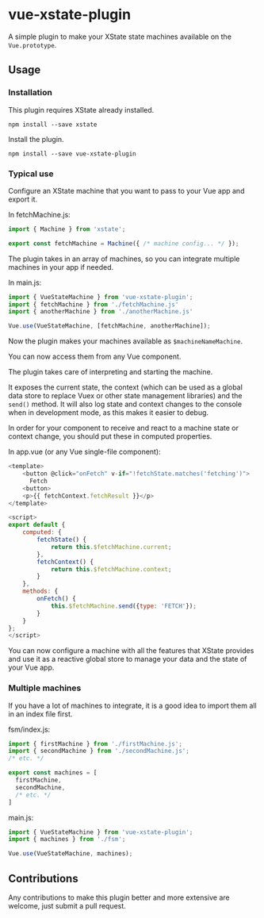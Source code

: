 # vue-xstate-plugin
A simple plugin to make your XState state machines available on the `Vue.prototype`.

## Usage

### Installation

This plugin requires XState already installed.
```
npm install --save xstate
```
Install the plugin.
```
npm install --save vue-xstate-plugin
```
### Typical use
Configure an XState machine that you want to pass to your Vue app and export it.

In fetchMachine.js:
```javascript
import { Machine } from 'xstate';

export const fetchMachine = Machine({ /* machine config... */ });
```

The plugin takes in an array of machines, so you can integrate multiple machines in your app if needed.

In main.js:
```javascript
import { VueStateMachine } from 'vue-xstate-plugin';
import { fetchMachine } from './fetchMachine.js'
import { anotherMachine } from './anotherMachine.js'

Vue.use(VueStateMachine, [fetchMachine, anotherMachine]);
```
Now the plugin makes your machines available as `$machineNameMachine`.

You can now access them from any Vue component. 

The plugin takes care of interpreting and starting the machine. 

It exposes the current state, the context (which can be used as a global data store to replace Vuex or other state management libraries) and the `send()` method. It will also log state and context changes to the console when in development mode, as this makes it easier to debug. 

In order for your component to receive and react to a machine state or context change, you should put these in computed properties.

In app.vue (or any Vue single-file component):
```javascript
<template>
    <button @click="onFetch" v-if="!fetchState.matches('fetching')">
      Fetch
    <button>
    <p>{{ fetchContext.fetchResult }}</p>
</template>

<script>
export default {
    computed: {
        fetchState() {
            return this.$fetchMachine.current;
        },
        fetchContext() {
            return this.$fetchMachine.context;
        }
    },
    methods: {
        onFetch() {
            this.$fetchMachine.send({type: 'FETCH'});
        }
    }
};
</script>
```

You can now configure a machine with all the features that XState provides and use it as a reactive global store to manage your data and the state of your Vue app.

### Multiple machines

If you have a lot of machines to integrate, it is a good idea to import them all in an index file first.

fsm/index.js:
```javascript
import { firstMachine } from './firstMachine.js';
import { secondMachine } from './secondMachine.js';
/* etc. */

export const machines = [
  firstMachine,
  secondMachine,
  /* etc. */
]
```

main.js:
```javascript
import { VueStateMachine } from 'vue-xstate-plugin';
import { machines } from './fsm';

Vue.use(VueStateMachine, machines);
```

## Contributions

Any contributions to make this plugin better and more extensive are welcome, just submit a pull request.
